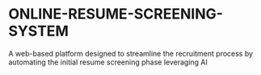 # ONLINE-RESUME-SCREENING-SYSTEM
A web-based platform designed to streamline the recruitment process by automating the initial resume screening phase leveraging AI
